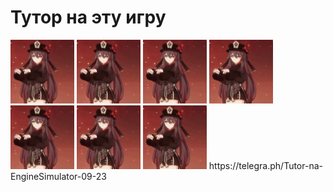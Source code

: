 # Тутор на эту игру
<img src="hu-tao-genshin-impact.gif" alt="а" width="102"/>
<img src="hu-tao-genshin-impact.gif" alt="а" width="102"/>
<img src="hu-tao-genshin-impact.gif" alt="а" width="102"/>
<img src="hu-tao-genshin-impact.gif" alt="а" width="102"/>
<img src="hu-tao-genshin-impact.gif" alt="а" width="102"/>
<img src="hu-tao-genshin-impact.gif" alt="а" width="102"/>
<img src="hu-tao-genshin-impact.gif" alt="а" width="102"/>
https://telegra.ph/Tutor-na-EngineSimulator-09-23
